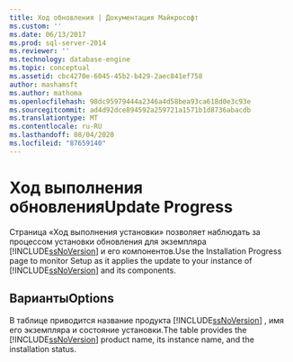 ```yaml
---
title: Ход обновления | Документация Майкрософт
ms.custom: ''
ms.date: 06/13/2017
ms.prod: sql-server-2014
ms.reviewer: ''
ms.technology: database-engine
ms.topic: conceptual
ms.assetid: cbc4270e-6045-45b2-b429-2aec841ef758
author: mashamsft
ms.author: mathoma
ms.openlocfilehash: 98dc95979444a2346a4d58bea93ca618d0e3c93e
ms.sourcegitcommit: ad4d92dce894592a259721a1571b1d8736abacdb
ms.translationtype: MT
ms.contentlocale: ru-RU
ms.lasthandoff: 08/04/2020
ms.locfileid: "87659140"
---
```

# <a name="update-progress"></a><span data-ttu-id="18f17-102">Ход выполнения обновления</span><span class="sxs-lookup"><span data-stu-id="18f17-102">Update Progress</span></span>
  <span data-ttu-id="18f17-103">Страница «Ход выполнения установки» позволяет наблюдать за процессом установки обновления для экземпляра [!INCLUDE[ssNoVersion](../../includes/ssnoversion-md.md)] и его компонентов.</span><span class="sxs-lookup"><span data-stu-id="18f17-103">Use the Installation Progress page to monitor Setup as it applies the update to your instance of [!INCLUDE[ssNoVersion](../../includes/ssnoversion-md.md)] and its components.</span></span>  
  
## <a name="options"></a><span data-ttu-id="18f17-104">Варианты</span><span class="sxs-lookup"><span data-stu-id="18f17-104">Options</span></span>  
 <span data-ttu-id="18f17-105">В таблице приводится название продукта [!INCLUDE[ssNoVersion](../../includes/ssnoversion-md.md)] , имя его экземпляра и состояние установки.</span><span class="sxs-lookup"><span data-stu-id="18f17-105">The table provides the [!INCLUDE[ssNoVersion](../../includes/ssnoversion-md.md)] product name, its instance name, and the installation status.</span></span>  
  
  
